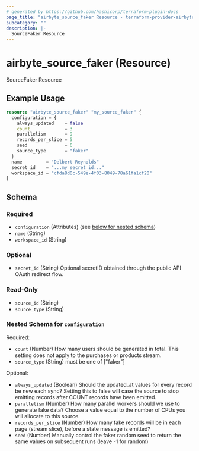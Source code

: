 ```yaml
---
# generated by https://github.com/hashicorp/terraform-plugin-docs
page_title: "airbyte_source_faker Resource - terraform-provider-airbyte"
subcategory: ""
description: |-
  SourceFaker Resource
---
```


# airbyte_source_faker (Resource)

SourceFaker Resource

## Example Usage

```terraform
resource "airbyte_source_faker" "my_source_faker" {
  configuration = {
    always_updated    = false
    count             = 3
    parallelism       = 9
    records_per_slice = 5
    seed              = 6
    source_type       = "faker"
  }
  name         = "Delbert Reynolds"
  secret_id    = "...my_secret_id..."
  workspace_id = "cfda8d0c-549e-4f03-8049-78a61fa1cf20"
}
```

<!-- schema generated by tfplugindocs -->
## Schema

### Required

- `configuration` (Attributes) (see [below for nested schema](#nestedatt--configuration))
- `name` (String)
- `workspace_id` (String)

### Optional

- `secret_id` (String) Optional secretID obtained through the public API OAuth redirect flow.

### Read-Only

- `source_id` (String)
- `source_type` (String)

<a id="nestedatt--configuration"></a>
### Nested Schema for `configuration`

Required:

- `count` (Number) How many users should be generated in total.  This setting does not apply to the purchases or products stream.
- `source_type` (String) must be one of ["faker"]

Optional:

- `always_updated` (Boolean) Should the updated_at values for every record be new each sync?  Setting this to false will case the source to stop emitting records after COUNT records have been emitted.
- `parallelism` (Number) How many parallel workers should we use to generate fake data?  Choose a value equal to the number of CPUs you will allocate to this source.
- `records_per_slice` (Number) How many fake records will be in each page (stream slice), before a state message is emitted?
- `seed` (Number) Manually control the faker random seed to return the same values on subsequent runs (leave -1 for random)


